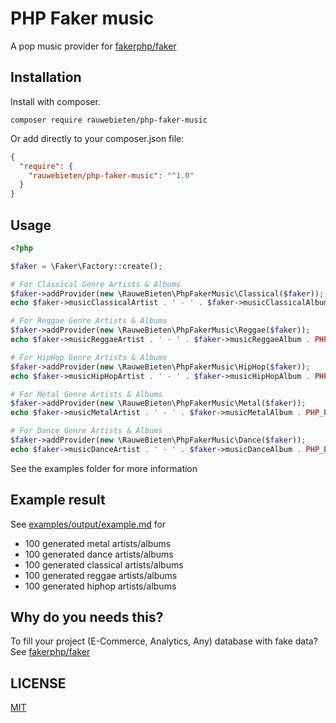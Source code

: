 # PHP Faker music

A pop music provider for 
[fakerphp/faker](https://fakerphp.github.io/)

## Installation

Install with composer.  

```
composer require rauwebieten/php-faker-music
```

Or add directly to your composer.json file:

```json
{
  "require": {
    "rauwebieten/php-faker-music": "^1.0"
  }
}
```

## Usage

```php
<?php

$faker = \Faker\Factory::create();

# For Classical Genre Artists & Albums
$faker->addProvider(new \RauweBieten\PhpFakerMusic\Classical($faker));
echo $faker->musicClassicalArtist . ' - ' . $faker->musicClassicalAlbum . PHP_EOL;

# For Reggae Genre Artists & Albums
$faker->addProvider(new \RauweBieten\PhpFakerMusic\Reggae($faker));
echo $faker->musicReggaeArtist . ' - ' . $faker->musicReggaeAlbum . PHP_EOL;

# For HipHop Genre Artists & Albums
$faker->addProvider(new \RauweBieten\PhpFakerMusic\HipHop($faker));
echo $faker->musicHipHopArtist . ' - ' . $faker->musicHipHopAlbum . PHP_EOL;

# For Metal Genre Artists & Albums
$faker->addProvider(new \RauweBieten\PhpFakerMusic\Metal($faker));
echo $faker->musicMetalArtist . ' - ' . $faker->musicMetalAlbum . PHP_EOL;

# For Dance Genre Artists & Albums
$faker->addProvider(new \RauweBieten\PhpFakerMusic\Dance($faker));
echo $faker->musicDanceArtist . ' - ' . $faker->musicDanceAlbum . PHP_EOL;
```

See the examples folder for more information

## Example result

See [examples/output/example.md](examples/output/example.md) for
- 100 generated metal artists/albums
- 100 generated dance artists/albums
- 100 generated classical artists/albums
- 100 generated reggae artists/albums
- 100 generated hiphop artists/albums

## Why do you needs this?

To fill your project (E-Commerce, Analytics, Any) database with fake data?
See 
[fakerphp/faker](https://fakerphp.github.io/)

## LICENSE

[MIT](LICENSE)